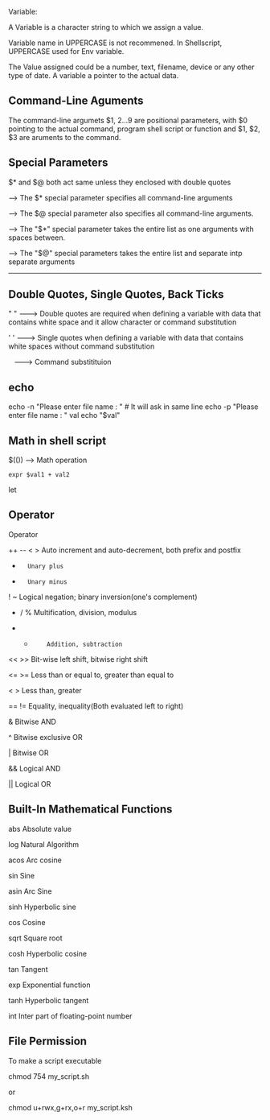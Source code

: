 Variable:

A Variable is a character string to which we assign a value.

Variable name in UPPERCASE is not recommened. In Shellscript, UPPERCASE used for Env variable.

The Value assigned could be a number, text, filename, device or any other type of date. A variable a pointer to the actual data.


Command-Line Aguments
-------------------------

The command-line argumets $1, $2...$9 are positional parameters, with $0 pointing to the actual command, program shell script or function and $1, $2, $3 are aruments to the command.


Special Parameters 
-------------------

$* and $@ both act same unless they enclosed with double quotes

--> The $* special parameter specifies all command-line arguments

--> The $@ special parameter also specifies all command-line arguments.

--> The "$*" special parameter takes the entire list as one arguments with spaces between.

--> The "$@" special parameters takes the entire list and separate intp separate arguments

--------------------

Double Quotes, Single Quotes, Back Ticks
-----------------------------------------

" " ---> Double quotes are required when defining a variable with data that contains white space and it allow character or command substitution

' ' ---> Single quotes when defining a variable with data that contains white spaces without command substitution

` ` ---> Command substitituion

echo
-----

echo -n "Please enter file name : "    # It will ask in same line
echo -p "Please enter file name : " val
echo "$val"

Math in shell script
---------------------
$(()) --> Math operation

`expr $val1 + val2`

let

Operator
----------

Operator

++ -- < >     	Auto increment and auto-decrement, both prefix and postfix

+		Unary plus

-		Unary minus

! ~		Logical negation; binary inversion(one's complement)

* / %		Multification, division, modulus

+ - 		Addition, subtraction

<< >> 		Bit-wise left shift, bitwise right shift

<= >=		Less than or equal to, greater than equal to

< >		Less than, greater 

== !=		Equality, inequality(Both evaluated left to right)

&		Bitwise AND

^		Bitwise exclusive OR

|		Bitwise OR

&&		Logical AND

||		Logical OR

Built-In Mathematical Functions
--------------------------------

abs		Absolute value

log		Natural Algorithm

acos		Arc cosine

sin		Sine

asin		Arc Sine

sinh		Hyperbolic sine

cos		Cosine

sqrt		Square root

cosh		Hyperbolic cosine

tan		Tangent
	
exp		Exponential function

tanh		Hyperbolic tangent

int		Inter part of floating-point number


File Permission
----------------

To make a script executable

chmod 754 my_script.sh

or

chmod u+rwx,g+rx,o+r my_script.ksh
